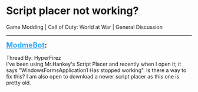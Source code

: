 # Script placer not working?
Game Modding | Call of Duty: World at War | General Discussion

---
<strong style="font-size: 1.4em;"><span style="text-decoration: underline;text-decoration-color: #34a7f9;"><span style="color:#34a7f9;">ModmeBot</span></span>:</strong>

<p>Thread By: HyperFirez<br />I&#39;ve been using Mr.Hankey&#39;s Script Placer and recently when I open it; it says &quot;WindowsFormsApplication1 Has stopped working&quot;. Is there a way to fix this? I am also open to download a newer script placer as this one is pretty old.</p>
